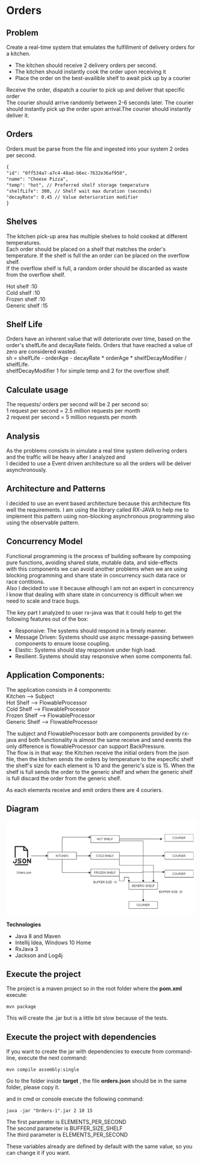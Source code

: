 # Orders

## Problem 
Create a real-time system that emulates the fulfillment of delivery orders for a kitchen.  
* The kitchen should receive 2 delivery orders per second.  
* The kitchen should instantly cook the order upon receiving it  
* Place the order on the best-availible shelf to await pick up by a courier  
 
Receive the order, dispatch a courier to pick up and deliver that specific order  
The courier should arrive randomly between 2-6 seconds later. The courier should instantly pick up the order upon arrival.The courier should instantly deliver it.  

## Orders  
Orders must be parse from the file and ingested into your system 2 ordes per second.  
```
{
"id": "0ff534a7-a7c4-48ad-b6ec-7632e36af950",
"name": "Cheese Pizza",
"temp": "hot", // Preferred shelf storage temperature
"shelfLife": 300, // Shelf wait max duration (seconds)
"decayRate": 0.45 // Value deterioration modifier
}
```
## Shelves  
The kitchen pick-up area has multiple shelves to hold cooked at different temperatures.  
Each order should be placed on a shelf that matches the order's temperature. If the shelf is full the an order can be placed on the overflow shelf.  
If the overflow shelf is full, a random order should be discarded as waste from the overflow shelf.  

Hot shelf     :10  
Cold shelf    :10   
Frozen shelf  :10  
Generic shelf :15  

## Shelf Life  
Orders have an inherent value that will deteriorate over time, based on the order's shelfLife and decayRate fields. Orders that have reached a value of zero are considered wasted.  
sh = shelfLife - orderAge - decayRate * orderAge * shelfDecayModifier / shelfLife.  
shelfDecayModifier 1 for simple temp and 2 for the overflow shelf.  


## Calculate usage  
The requests/ orders per second will be 2 per second so:   
1 request per second = 2.5 million requests per month  
2 request per second = 5 million requests per month  

## Analysis  
As the problems consists in simulate a real time system delivering orders and the traffic will be heavy after I analyzed and  
I decided to use a Event driven architecture so all the orders will be deliver asynchronously.  
 

## Architecture and Patterns  

I decided to use an event based architecture because this architecture fits well the requirements.
I am using the library called RX-JAVA to help me to implement this pattern using non-blocking asynchronous programming  also using the observable pattern.  

## Concurrency Model  
Functional programming is the process of building software by composing pure functions, avoiding shared state, mutable data, and side-effects  
with this components we can avoid another problems when we are using blocking programming and share state in concurrency such data race or race contitions.  
Also I decided to use it because although I am not an expert in concurrency I know that dealing with share state in concurrency is difficult when we need to scale and trace bugs.  


The key part I analyzed to user rx-java was that it could help to get the following features out of the box:  
* Responsive: The systems should respond in a timely manner.  
* Message Driven: Systems should use async message-passing between components to ensure loose coupling.  
* Elastic: Systems should stay responsive under high load.  
* Resilient: Systems should stay responsive when some components fail.  


## Application Components:  
The application consists in 4 components:  
Kitchen  --> Subject  
Hot Shelf --> FlowableProcessor  
Cold Shelf --> FlowableProcessor  
Frozen Shelf --> FlowableProcessor  
Generic Shelf --> FlowableProcessor  

The subject and FlowableProcessor both are components provided by rx-java and both functionality is almost the same receive and send events the
only difference is flowableProcessor can support BackPressure.  
The flow is in that way: the Kitchen receive the initial orders from the json file, then the kitchen sends the orders by temperature to the especific shelf
the shelf's size for each element is 10 and the generic's size is 15. When the shelf is full sends the order to the generic shelf and when the generic shelf is full discard the order
from the generic shelf.  

As each elements receive and emit orders there are 4 couriers.  

## Diagram  
![Alt text](img/architecture.png?raw=true "Solution")

**Technologies**
* Java 8 and Maven  
* Intellij Idea, Windows 10 Home  
* RxJava 3  
* Jackson and Log4j  

## Execute the project
The project is a maven project so in the root folder where the **pom.xml** execute:  
```
mvn package
```
This will create the .jar but is a little bit slow because of the tests.
## Execute the project with dependencies
If you want to create the jar with dependencies to execute from command-line, execute the next command:  
```
mvn compile assembly:single
```

Go to the folder inside **target** , the file **orders.json** should be in the same folder, please copy it.  

and in cmd or console execute the following command:   
```
java -jar "Orders-1".jar 2 10 15
```
The first parameter is  ELEMENTS_PER_SECOND  
The second parameter is  BUFFER_SIZE_SHELF  
The third parameter is  ELEMENTS_PER_SECOND  

These variables already are defined by default with the same value, so you can change it if you want.


